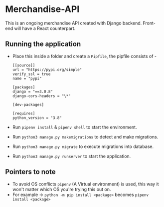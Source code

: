 # Merchandise-API

This is an ongoing merchandise API created with Django backend. Front-end will have a React counterpart.

## Running the application

- Place this inside a folder and create a `Pipfile`, the pipfile consists of -

  ```
  [[source]]
  url = "https://pypi.org/simple"
  verify_ssl = true
  name = "pypi"

  [packages]
  django = "==3.0.8"
  django-cors-headers = "\*"

  [dev-packages]

  [requires]
  python_version = "3.8"
  ```

- Run `pipenv install` & `pipenv shell` to start the environment.
- Run `python3 manage.py makemigrations` to detect and make migrations.
- Run `python3 manage.py migrate` to execute migrations into database.
- Run `python3 manage.py runserver` to start the application.

## Pointers to note

- To avoid OS conflicts `pipenv` (A Virtual environment) is used, this way it won't matter which OS you're trying this out on.
- For example -> `python -m pip install <package>` becomes `pipenv install <package>`
